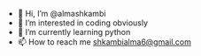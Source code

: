 - 👋 Hi, I’m @almashkambi
- 👀 I’m interested in coding obviously
- 🌱 I’m currently learning python
- 📫 How to reach me shkambialma6@gmail.com

<!---
almashkambi/almashkambi is a ✨ special ✨ repository because its `README.md` (this file) appears on your GitHub profile.
You can click the Preview link to take a look at your changes.
--->
